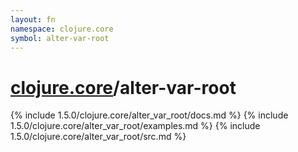 ```yaml
---
layout: fn
namespace: clojure.core
symbol: alter-var-root
---
```


# [clojure.core](../)/alter-var-root

{% include 1.5.0/clojure.core/alter_var_root/docs.md %}
{% include 1.5.0/clojure.core/alter_var_root/examples.md %}
{% include 1.5.0/clojure.core/alter_var_root/src.md %}

